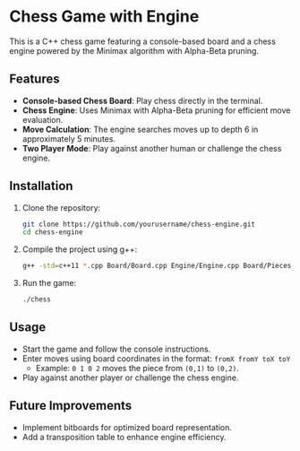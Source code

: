 # Chess Game with Engine

This is a C++ chess game featuring a console-based board and a chess engine powered by the Minimax algorithm with Alpha-Beta pruning.

## Features

- **Console-based Chess Board**: Play chess directly in the terminal.
- **Chess Engine**: Uses Minimax with Alpha-Beta pruning for efficient move evaluation.
- **Move Calculation**: The engine searches moves up to depth 6 in approximately 5 minutes.
- **Two Player Mode**: Play against another human or challenge the chess engine.

## Installation

1. Clone the repository:
   ```sh
   git clone https://github.com/yourusername/chess-engine.git
   cd chess-engine
   ```
2. Compile the project using g++:
   ```sh
   g++ -std=c++11 *.cpp Board/Board.cpp Engine/Engine.cpp Board/Pieces/Sources/*.cpp Helper/Helper.cpp -o chess
   ```
3. Run the game:
   ```sh
   ./chess
   ```

## Usage

- Start the game and follow the console instructions.
- Enter moves using board coordinates in the format: `fromX fromY toX toY`
  - Example: `0 1 0 2` moves the piece from `(0,1)` to `(0,2)`.
- Play against another player or challenge the chess engine.

## Future Improvements

- Implement bitboards for optimized board representation.
- Add a transposition table to enhance engine efficiency.

